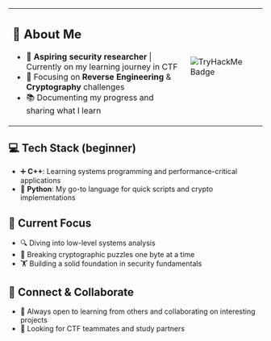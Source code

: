 <table>
  <tr>
    <td width="70%">
      <h2>🌱 About Me</h2>
      <ul>
        <li>🔰 <b>Aspiring security researcher</b> | Currently on my learning journey in CTF</li>
        <li>🔐 Focusing on <b>Reverse Engineering</b> & <b>Cryptography</b> challenges</li>
        <li>📚 Documenting my progress and sharing what I learn</li>
      </ul>
    </td>
    <td width="30%">
      <img src="https://tryhackme-badges.s3.amazonaws.com/hitohunt.png" alt="TryHackMe Badge" />
    </td>
  </tr>
</table>

## 💻 Tech Stack (beginner)
- ➕ **C++**: Learning systems programming and performance-critical applications
- 🐍 **Python**: My go-to language for quick scripts and crypto implementations

## 🧠 Current Focus
- 🔍 Diving into low-level systems analysis
- 🧩 Breaking cryptographic puzzles one byte at a time
- 🏋️ Building a solid foundation in security fundamentals

## 🤝 Connect & Collaborate
- 💬 Always open to learning from others and collaborating on interesting projects
- 🌟 Looking for CTF teammates and study partners

<!---
hitohunt/hitohunt is a ✨ special ✨ repository because its `README.md` (this file) appears on your GitHub profile.
You can click the Preview link to take a look at your changes.
--->
